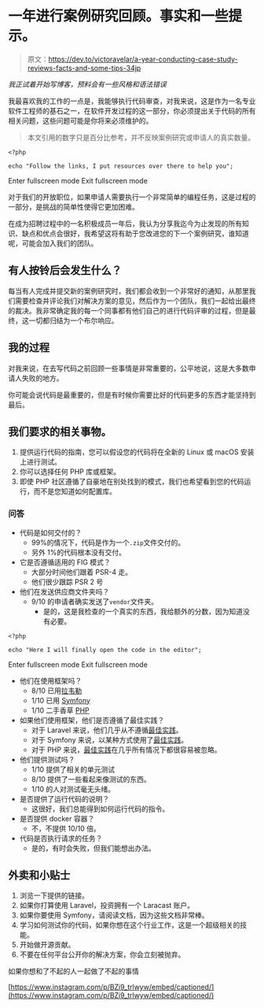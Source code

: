 # 一年进行案例研究回顾。事实和一些提示。

> 原文：<https://dev.to/victoravelar/a-year-conducting-case-study-reviews-facts-and-some-tips-34jp>

*我正试着开始写博客，预料会有一些风格和语法错误*

我最喜欢我的工作的一点是，我能够执行代码审查，对我来说，这是作为一名专业软件工程师的基石之一，在软件开发过程的这一部分，你必须提出关于代码的所有相关问题，这些问题可能是你将来必须维护的。

> 本文引用的数字只是百分比参考，并不反映案例研究或申请人的真实数量。

```
<?php

echo "Follow the links, I put resources over there to help you"; 
```

Enter fullscreen mode Exit fullscreen mode

对于我们的开放职位，如果申请人需要执行一个非常简单的编程任务，这是过程的一部分，是挑战的简单性使得它更加困难。

在成为招聘过程中的一名积极成员一年后，我认为分享我迄今为止发现的所有知识、缺点和优点会很好，我希望这将有助于您改进您的下一个案例研究，谁知道呢，可能会加入我们的团队。

## 有人按铃后会发生什么？

每当有人完成并提交新的案例研究时，我们都会收到一个非常好的通知，从那里我们需要检查并评论我们对解决方案的意见，然后作为一个团队，我们一起给出最终的裁决。我非常确定我的每一个同事都有他们自己的进行代码评审的过程，但是最终，这一切都归结为一个布尔响应。

## 我的过程

对我来说，在去写代码之前回顾一些事情是非常重要的，公平地说，这是大多数申请人失败的地方。

你可能会说代码是最重要的，但是有时候你需要比好的代码更多的东西才能坚持到最后。

## 我们要求的相关事物。

1.  提供运行代码的指南，您可以假设您的代码将在全新的 Linux 或 macOS 安装上进行测试。
2.  你可以选择任何 PHP 库或框架。
3.  即使 PHP 社区遵循了自豪地在别处找到的模式，我们也希望看到您的代码运行，而不是您知道如何配置库。

### 问答

*   代码是如何交付的？
    *   99%的情况下，代码是作为一个`.zip`文件交付的。
    *   另外 1%的代码根本没有交付。
*   它是否遵循适用的 FIG 模式？
    *   大部分时间他们跟着 PSR-4 走。
    *   他们很少跟踪 PSR 2 号
*   他们在发送供应商文件夹吗？
    *   9/10 的申请者确实发送了`vendor`文件夹。
        *   是的，这是我检查的一个真实的东西，我给额外的分数，因为知道没有必要。

```
<?php

echo "Here I will finally open the code in the editor"; 
```

Enter fullscreen mode Exit fullscreen mode

*   他们在使用框架吗？
    *   8/10 已用[拉韦勒](https://laravel.com)
    *   1/10 已用 [Symfony](https://symfony.com)
    *   1/10 二手香草 [PHP](https://php.net)
*   如果他们使用框架，他们是否遵循了最佳实践？
    *   对于 Laravel 来说，他们几乎从不遵循[最佳实践](http://www.laravelbestpractices.com/)。
    *   对于 Symfony 来说，以某种方式使用了[最佳实践](https://symfony.com/doc/current/best_practices/index.html)。
    *   对于 PHP 来说，[最佳实践](https://phptherightway.com/)在几乎所有情况下都很容易被忽略。
*   他们提供测试吗？
    *   1/10 提供了相关的单元测试
    *   8/10 提供了一些看起来像测试的东西。
    *   1/10 的人对测试毫无头绪。
*   是否提供了运行代码的说明？
    *   这很好，我们总能得到如何运行代码的指令。
*   是否提供 docker 容器？
    *   不，不提供 10/10 倍。
*   代码是否执行请求的任务？
    *   是的，有时会失败，但我们能想出办法。

## 外卖和小贴士

1.  浏览一下提供的链接。
2.  如果你打算使用 Laravel，投资拥有一个 Laracast 账户。
3.  如果你要使用 Symfony，请阅读文档，因为这些文档非常棒。
4.  学习如何测试你的代码，如果你想在这个行业工作，这是一个超级相关的技能。
5.  开始做开源贡献。
6.  不要在任何平台公开你的解决方案，你会立刻被抛弃。

如果你想和了不起的人一起做了不起的事情

[https://www.instagram.com/p/BZi9_trlwyw/embed/captioned/](https://www.instagram.com/p/BZi9_trlwyw/embed/captioned/)